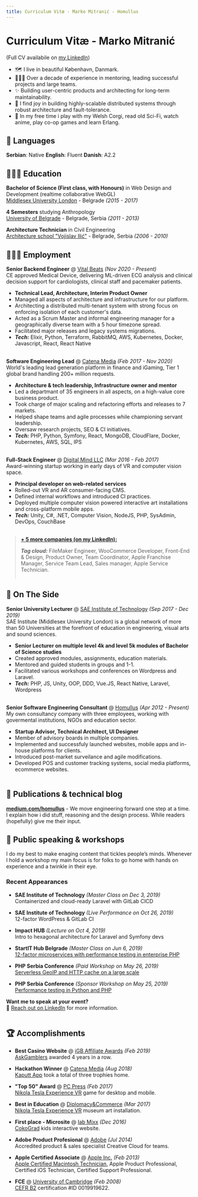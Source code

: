 ```yaml
---
title: Curriculum Vitæ - Marko Mitranić - Homullus
---
```


# Curriculum Vitæ - Marko Mitranić

(Full CV availabile on [my LinkedIn](https://www.linkedin.com/in/marko-mitranic/))

- 🗺 I live in beautiful København, Danmark.
- 👨🏻‍✈️ Over a decade of experience in mentoring, leading successful projects and large teams.
- ✨ Building user-centric products and architecting for long-term maintainability.
- 🤖 I find joy in building highly-scalable distributed systems through robust architecture and fault-tolerance.
- 🦊 In my free time i play with my Welsh Corgi, read old Sci-Fi, watch anime, play co-op games and learn Erlang.

## 💬 Languages

**Serbian**: Native **English**: Fluent **Danish**: A2.2

## 👩🏼‍🎓 Education

**Bachelor of Science (First class, with Honours)** in Web Design and Development (realtime collaborative WebGL)<br>
[Middlesex University London](https://www.mdx.ac.uk/business-and-partnerships/academic-partnerships/our-partners/uk-partners2/sae-institute) - Belgrade _(2015 - 2017)_

**4 Semesters** studying Anthropology<br>
[University of Belgrade](https://yeditepe.edu.tr/en) - Belgrade, Serbia _(2011 - 2013)_

**Architecture Technician** in Civil Engineering<br>
[Architecture school "Vojislav Ilić"](https://yeditepe.edu.tr/en) - Belgrade, Serbia _(2006 - 2010)_

## 👩🏼‍💻 Employment

**Senior Backend Engineer** @ [Vital Beats](https://vitalbeats.com/) _(Nov 2020 - Present)_ <br>
CE approved Medical Device, delivering ML-driven ECG analysis and clinical decision support for cardiologists, clinical staff and pacemaker patients.
  - <strong>Technical Lead, Architecture, Interim Product Owner</strong>
  - Managed all aspects of architecture and infrastructure for our platform.
  - Architecting a distributed multi-tenant system with strong focus on enforcing isolation of each customer's data.
  - Acted as a Scrum Master and informal engineering manager for a geographically diverse team with a 5 hour timezone spread. 
  - Facilitated major releases and legacy systems migrations.
  - **_Tech:_** Elixir, Python, Terraform, RabbitMQ, AWS, Kubernetes, Docker, Javascript, React, React Native
<br><br>

**Software Engineering Lead** @ [Catena Media](https://catenamedia.com/) _(Feb 2017 - Nov 2020)_ <br>
World's leading lead generation platform in finance and iGaming, Tier 1 global brand handling 200+ million requests.
  - <strong>Architecture & tech leadership, Infrastructure owner and mentor</strong>
  - Led a departmant of 35 engineers in all aspects, on a high-value core business product.
  - Took charge of major scaling and refactoring efforts and releases to 7 markets.
  - Helped shape teams and agile processes while championing servant leadership.
  - Oversaw research projects, SEO & CI initiatives.
  - **_Tech:_** PHP, Python, Symfony, React, MongoDB, CloudFlare, Docker, Kubernetes, AWS, SQL, IPS
<br><br>

**Full-Stack Engineer** @ [Digital Mind LLC](https://digitalmind.rs) _(Mar 2016 - Feb 2017)_ <br>
Award-winning startup working in early days of VR and computer vision space.
  - <strong>Principal developer on web-related services</strong>
  - Rolled-out VR and AR consumer-facing CMS.
  - Defined internal workflows and introduced CI practices.
  - Deployed multiple computer vision powered interactive art installations and  cross-platform mobile apps.
  - **_Tech:_** Unity, C#, .NET, Computer Vision, NodeJS, PHP, SysAdmin, DevOps, CouchBase
<br><br>

> **[+ 5 more companies (on my LinkedIn):](https://www.linkedin.com/in/marko-mitranic/)**
>
> **_Tag cloud:_** FileMaker Engineer, WooCommerce Developer, Front-End & Design, Product Owner, Team Coordinator, Apple Franchise Manager, Service Team Lead, Sales manager, Apple Service Technician.
<br><br>

## 📌 On The Side

**Senior University Lecturer** @ [SAE Institute of Technology](https://belgrade.sae.edu/) _(Sep 2017 - Dec 2019)_ <br>
SAE Institute (Middlesex University London) is a global network of more than 50 Universities at the forefront of education in engineering, visual arts and sound sciences.
  - <strong>Senior Lecturer on multiple level 4k and level 5k modules of Bachelor of Science studies</strong>
  - Created approved modules, assignments, education materials.
  - Mentored and guided students in groups and 1-1.
  - Facilitated various workshops and conferences on Wordpress and Laravel.
  - **_Tech:_** PHP, JS, Unity, OOP, DDD, Vue.JS, React Native, Laravel, Wordpress
<br><br>

**Senior Software Engineering Consultant** @ [Homullus](https://homullus.com) _(Apr 2012 - Present)_ <br>
My own consultancy company with three employees, working with govermental institutions, NGOs and education sector.
  - <strong>Startup Advisor, Technical Architect, UI Designer</strong>
  - Member of advisory boards in multiple companies.
  - Implemented and successfuly launched websites, mobile apps and in-house platforms for clients.
  - Introduced post-market surveilance and agile modifications.
  - Developed POS and customer tracking systems, social media platforms, ecommerce websites.
<br><br>

## 🍯 Publications & technical blog
**[medium.com/homullus](https://medium.com/homullus)** - We move engineering forward one step at a time. I explain how i did stuff, reasoning and the design process. While readers (hopefully) give me their input.

## 🎤 Public speaking & workshops
I do my best to make enaging content that tickles people’s minds. Whenever I hold a workshop my main focus is for folks to go home with hands on experience and a twinkle in their eye.

### Recent Appearances

- **SAE Institute of Technology** _(Master Class on Dec 3, 2019)_
<br>Containerized and cloud-ready Laravel with GitLab CICD<br>

- **SAE Institute of Technology** _(Live Performance on Oct 26, 2019)_
<br>12-factor WordPress & GitLab CI<br>

- **Impact HUB** _(Lecture on Oct 4, 2019)_
<br>Intro to hexagonal architecture for Laravel and Symfony devs<br>

- **StartIT Hub Belgrade** _(Master Class on Jun 6, 2019)_
<br>[12-factor microservices with performance testing in enterprise PHP](https://startit.rs/razbijanje-predrasuda-o-php-u-radionica-u-startit-centru-beograd/)<br>

- **PHP Serbia Conference** _(Paid Workshop on May 26, 2019)_
<br>[Serverless GeoIP and HTTP cache on a large scale](https://2019.phpsrbija.rs/talks/29)<br>

- **PHP Serbia Conference** _(Sponsor Workshop on May 25, 2019)_
<br>[Performance testing in Python and PHP](https://2019.phpsrbija.rs/talks/29)<br>

**Want me to speak at your event?**
<br>💖 [Reach out on LinkedIn](https://www.linkedin.com/in/marko-mitranic/) for more information.
<br><br>
  
## 🏆 Accomplishments

- **Best Casino Website** @ [iGB Affiliate Awards](https://www.igbaffiliate.com/) _(Feb 2019)_ <br>
[AskGamblers](https://www.askgamblers.com/gambling-news/industry/askgamblers-is-the-best-casino-website/) awarded 4 years in a row.

- **Hackathon Winner** @ [Catena Media](https://www.catenamedia.com/) _(Aug 2018)_ <br>
[Kaputt App](https://github.com/markomitranic/Kaputt-app) took a total of three trophies home.

- **"Top 50" Award** @ [PC Press](https://pcpress.rs/) _(Feb 2017)_ <br>
[Nikola Tesla Experience VR](http://www.nikolateslaexperience.com/) game for desktop and mobile.

- **Best in Education** @ [Diplomacy&Commerce](http://www.diplomacyandcommerce.rs/) _(Mar 2017)_ <br>
[Nikola Tesla Experience VR](http://www.nikolateslaexperience.com/) museum art installation.

- **First place - Microsite** @ [Iab Mixx](https://iabeurope.eu/mixx-awards/) _(Dec 2016)_ <br>
[CokoGrad](https://vimeo.com/193094255) kids interactive website.

- **Adobe Product Profesional** @ [Adobe](https://adobe.com) _(Jul 2014)_ <br>
Accredited product & sales specialist Creative Cloud for teams.

- **Apple Certified Associate** @ [Apple Inc.](https://training.apple.com/us/en/recognition) _(Feb 2013)_ <br>
[Apple Certified Macintosh Technician](https://support.apple.com/en-us/HT205332), Apple Product Professional, Certified iOS Technician, Certified Support Professional.

- **FCE** @ [University of Cambridge](https://www.cam.ac.uk/) _(Feb 2008)_ <br>
[CEFR B2](https://www.cambridgeenglish.org/exams-and-tests/first/) certification #ID 0019919622.
